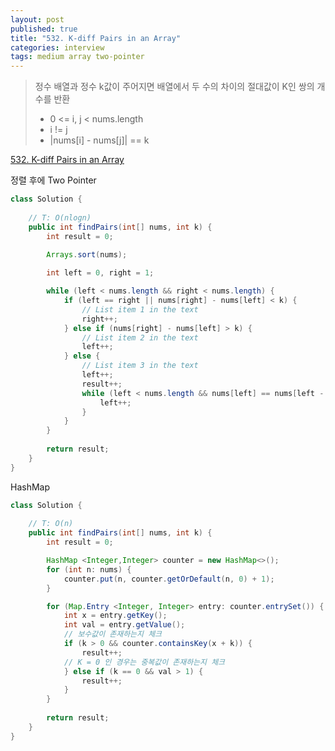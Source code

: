 ```yaml
---
layout: post
published: true
title: "532. K-diff Pairs in an Array"
categories: interview
tags: medium array two-pointer
---
```


> 정수 배열과 정수 k값이 주어지면 배열에서 두 수의 차이의 절대값이 K인 쌍의 개수를 반환  
> - 0 <= i, j < nums.length  
> - i != j  
> - |nums[i] - nums[j]| == k  

[532. K-diff Pairs in an Array](https://leetcode.com/problems/k-diff-pairs-in-an-array/)

정렬 후에 Two Pointer
```java
class Solution {
    
    // T: O(nlogn)
    public int findPairs(int[] nums, int k) {
        int result = 0;
        
        Arrays.sort(nums);

        int left = 0, right = 1;

        while (left < nums.length && right < nums.length) {
            if (left == right || nums[right] - nums[left] < k) {
                // List item 1 in the text
                right++;      
            } else if (nums[right] - nums[left] > k) {
                // List item 2 in the text
                left++;       
            } else {
                // List item 3 in the text
                left++;
                result++;
                while (left < nums.length && nums[left] == nums[left - 1]) {
                    left++;
                }
            }
        }
        
        return result;
    }
}
```

HashMap
```java
class Solution {
    
    // T: O(n)
    public int findPairs(int[] nums, int k) {
        int result = 0;

        HashMap <Integer,Integer> counter = new HashMap<>();
        for (int n: nums) {
            counter.put(n, counter.getOrDefault(n, 0) + 1);
        }

        for (Map.Entry <Integer, Integer> entry: counter.entrySet()) {
            int x = entry.getKey();
            int val = entry.getValue();
            // 보수값이 존재하는지 체크
            if (k > 0 && counter.containsKey(x + k)) {
                result++;
            // K = 0 인 경우는 중복값이 존재하는지 체크
            } else if (k == 0 && val > 1) {
                result++;
            }
        }
        
        return result;
    }
}
```
